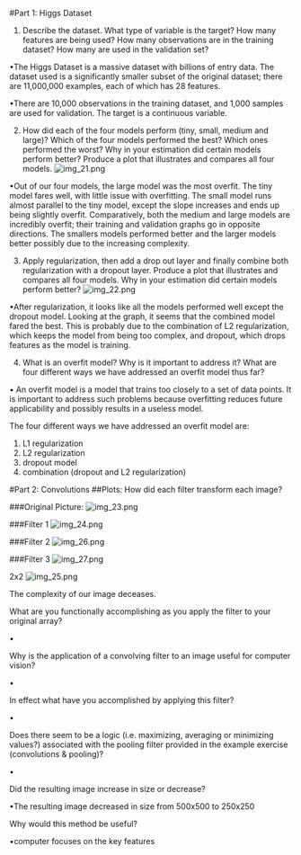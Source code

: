 #Part 1: Higgs Dataset

1) Describe the dataset. What type of variable is the target? How many features are being used? How many observations are in the training dataset? How many are used in the validation set? 
   
•The Higgs Dataset is a massive dataset with billions of entry data. The dataset used is a significantly smaller subset of the original dataset; there are 11,000,000 examples, each of which has 28  features.

•There are 10,000 observations in the training dataset, and 1,000 samples are used for validation. The target is a continuous variable. 

2) How did each of the four models perform (tiny, small, medium and large)? Which of the four models performed the best? Which ones performed the worst? Why in your estimation did certain models perform better? Produce a plot that illustrates and compares all four models.
![img_21.png](img_21.png)

•Out of our four models, the large model was the most overfit. The tiny model fares well, with little issue with overfitting. The small model runs almost parallel to the tiny model, except the slope increases and ends up being slightly overfit. Comparatively, both the medium and large models are incredibly overfit; their training and validation graphs go in opposite directions. The smallers models performed better and the larger models better possibly due to the increasing complexity.


3) Apply regularization, then add a drop out layer and finally combine both regularization with a dropout layer. Produce a plot that illustrates and compares all four models. Why in your estimation did certain models perform better?
![img_22.png](img_22.png)

•After regularization, it looks like all the models performed well except the dropout model. Looking at the graph, it seems that the combined model fared the best. This is probably due to the combination of L2 regularization, which keeps the model from being too complex, and dropout, which drops features as the model is training.  

4) What is an overfit model? Why is it important to address it? What are four different ways we have addressed an overfit model thus far?

• An overfit model is a model that trains too closely to a set of data points. It is important to address such problems because overfitting reduces future applicability and possibly results in a useless model. 


The four different ways we have addressed an overfit model are:
1) L1 regularization
2) L2 regularization
3) dropout model
4) combination (dropout and L2 regularization)

#Part  2: Convolutions
##Plots:
How did each filter transform each image?

###Original Picture:
![img_23.png](img_23.png)


###Filter 1
![img_24.png](img_24.png)


###Filter 2
![img_26.png](img_26.png)

###Filter 3
![img_27.png](img_27.png)







2x2
![img_25.png](img_25.png)
 
The complexity of our image deceases.




What are you functionally accomplishing as you apply the filter to your original array?

•

Why is the application of a convolving filter to an image useful for computer vision?

•

In effect what have you accomplished by applying this filter?

•

Does there seem to be a logic (i.e. maximizing, averaging or minimizing values?) associated with the pooling filter provided in the example exercise (convolutions & pooling)?

•

Did the resulting image increase in size or decrease?

•The resulting image decreased in size from 500x500 to 250x250

Why would this method be useful?

•computer focuses on the key features
